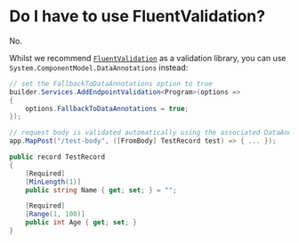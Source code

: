 # Do I have to use FluentValidation?

No.

Whilst we recommend [`FluentValidation`](https://fluentvalidation.net/) as a validation library, you can use `System.ComponentModel.DataAnnotations` instead:

```csharp
// set the FallbackToDataAnnotations option to true
builder.Services.AddEndpointValidation<Program>(options =>
{
    options.FallbackToDataAnnotations = true;
});

// request body is validated automatically using the associated DataAnnotations
app.MapPost("/test-body", ([FromBody] TestRecord test) => { ... });

public record TestRecord
{
    [Required]
    [MinLength(1)]
    public string Name { get; set; } = "";

    [Required]
    [Range(1, 100)]
    public int Age { get; set; }
}
```
